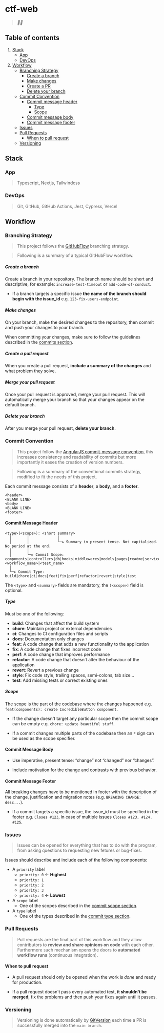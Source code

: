 # ctf-web

> *🚩🌐*

## Table of contents

1. [ Stack ](#stack)
    - [ App ](#app)
    - [ DevOps ](#devops)
2. [ Workflow ](#workflow)
    - [ Branching Strategy ](#branching-strategy)
        - [ Create a branch ](#create-a-branch)
        - [ Make changes ](#make-changes)
        - [ Create a PR ](#create-a-pull-request)
        - [ Delete your branch ](#delete-your-branch)
    - [ Commit Convention ](#commit-convention)
        - [ Commit message header ](#commit-message-header)
            - [ Type ](#type)
            - [ Scope ](#scope)
        - [ Commit message body ](#commit-message-body)
        - [ Commit message footer ](#commit-message-footer)
    - [ Issues ](#issues)
    - [ Pull Requests ](#pull-requests)
        - [ When to pull request ](#when-to-pull-request)
    - [ Versioning ](#versioning)

## Stack

### App

> Typescript, Nextjs, Tailwindcss

### DevOps

> Git, GitHub, GitHub Actions, Jest, Cypress, Vercel

## Workflow

### Branching Strategy

> This project follows the [GitHubFlow](https://docs.github.com/en/get-started/quickstart/github-flow) branching strategy.

> Following is a summary of a typical GitHubFlow workflow.

##### Create a branch

Create a branch in your repository. The branch name should be short and descriptive, for example: `increase-test-timeout` or `add-code-of-conduct`.

- If a branch targets a specific issue **the name of the branch should begin with the issue_id** e.g. `123-fix-users-endpoint`.

##### Make changes

On your branch, make the desired changes to the repository, then commit and push your changes to your branch.

When committing your changes, make sure to follow the guidelines described in the <a href="#commits">commits section</a>.

##### Create a pull request

When you create a pull request, **include a summary of the changes** and what problem they solve.

##### Merge your pull request

Once your pull request is approved, merge your pull request. This will automatically merge your branch so that your changes appear on the default branch.

##### Delete your branch

After you merge your pull request, **delete your branch**.

### Commit Convention

> This project follow the [AngularJS commit-message convention](https://github.com/angular/angular/blob/main/CONTRIBUTING.md#-commit-message-format), this increases consistency and readability of commits but more importantly it eases the creation of version numbers.

> Following is a summary of the conventional commits strategy, modified to fit the needs of this project.

Each commit message consists of a **header**, a **body**, and a **footer**.

```
<header>
<BLANK LINE>
<body>
<BLANK LINE>
<footer>
```

#### Commit Message Header

```
<type>(<scope>): <short summary>
  │       │             │
  │       │             └─⫸ Summary in present tense. Not capitalized. No period at the end.
  │       │
  │       └─⫸ Commit Scope: components|controllers|db|hooks|middlewares|models|pages|readme|services|utils|<workflow_name>|<test_name>
  │
  └─⫸ Commit Type: build|chore|ci|docs|feat|fix|perf|refactor|revert|style|test
```

The `<type>` and `<summary>` fields are mandatory, the `(<scope>)` field is optional.

##### Type

Must be one of the following:

* **build**: Changes that affect the build system
* **chore**: Maintain project or external dependencies
* **ci**: Changes to CI configuration files and scripts
* **docs**: Documentation only changes
* **feat**: A code change that adds a new functionality to the application
* **fix**: A code change that fixes incorrect code
* **perf**: A code change that improves performance
* **refactor**: A code change that doesn't alter the behaviour of the application
* **revert**: Revert a previous change
* **style**: Fix code style, trailing spaces, semi-colons, tab size...
* **test**: Add missing tests or correct existing ones

##### Scope

The scope is the part of the codebase where the changes happened e.g. `feat(components): create IncredibleButton component`.

- If the change doesn't target any particular scope then the commit scope can be empty e.g. `chore: update beautiful stuff`.

- If a commit changes multiple parts of the codebase then an `*` sign can be used as the scope specifier.

#### Commit Message Body

- Use imperative, present tense: “change” not “changed” nor “changes”.

- Include motivation for the change and contrasts with previous behavior.

#### Commit Message Footer

All breaking changes have to be mentioned in footer with the description of the change, justification and migration notes (e.g. `BREAKING CHANGE: desc...`).

- If a commit targets a specific issue, the issue_id must be specified in the footer e.g. `Closes #123`, in case of multiple issues `Closes #123, #124, #125`.

### Issues

> Issues can be opened for everything that has to do with the program, from asking questions to requesting new fetures or bug-fixes.

Issues should describe and include each of the following components:

- A `priority` label
    - `priority: 0` &larr; **Highest**
    - `priority: 1`
    - `priority: 2`
    - `priority: 3`
    - `priority: 4` &larr; **Lowest**
- A `scope` label
    - One of the scopes described in the [commit scope section](#scope).
- A `type` label
    - One of the types described in the [commit type section](#type).

### Pull Requests

> Pull requests are the final part of this workflow and they allow contributors to **review and share opinions on code** with each other. Furthermore such mechanism opens the doors to **automated workflow runs** (continuous integration).

#### When to pull request

- A pull request should only be opened when the work is *done* and ready for production.

- If a pull request doesn't pass every automated test, **it shouldn't be merged**, fix the problems and then push your fixes again until it passes.

### Versioning

> Versioning is done automatically by [GitVersion](https://gitversion.net) each time a PR is successfully merged into the `main branch`.
